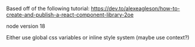 Based off of the following tutorial: https://dev.to/alexeagleson/how-to-create-and-publish-a-react-component-library-2oe

node version 18

Either use global css variables or inline style system (maybe use context?)
